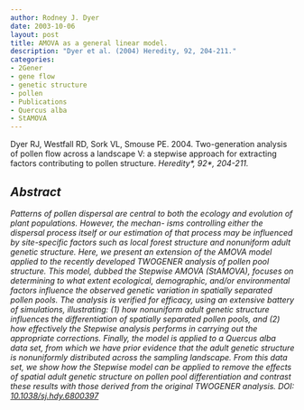 ```yaml
---
author: Rodney J. Dyer
date: 2003-10-06
layout: post
title: AMOVA as a general linear model.
description: "Dyer et al. (2004) Heredity, 92, 204-211."
categories: 
- 2Gener
- gene flow
- genetic structure
- pollen
- Publications
- Quercus alba
- StAMOVA
---
```

Dyer RJ, Westfall RD, Sork VL, Smouse PE. 2004. Two-generation analysis of pollen flow across a landscape V: a stepwise approach for extracting factors contributing to pollen structure. <i>Heredity*, <i>*92**, 204-211.
## Abstract 
Patterns of pollen dispersal are central to both the ecology and evolution of plant populations. However, the mechan- isms controlling either the dispersal process itself or our estimation of that process may be influenced by site-specific factors such as local forest structure and nonuniform adult genetic structure. Here, we present an extension of the AMOVA model applied to the recently developed TWOGENER analysis of pollen pool structure. This model, dubbed the Stepwise AMOVA (StAMOVA), focuses on determining to what extent ecological, demographic, and/or environmental factors influence the observed genetic variation in spatially separated pollen pools. The analysis is verified for efficacy, using an extensive battery of simulations, illustrating: (1) how nonuniform adult genetic structure influences the differentiation of spatially separated pollen pools, and (2) how effectively the Stepwise analysis performs in carrying out the appropriate corrections. Finally, the model is applied to a <i>Quercus alba</i> data set, from which we have prior evidence that the adult genetic structure is nonuniformly distributed across the sampling landscape. From this data set, we show how the Stepwise model can be applied to remove the effects of spatial adult genetic structure on pollen pool differentiation and contrast these results with those derived from the original TWOGENER analysis.
DOI: 
[10.1038/sj.hdy.6800397](https://drive.google.com/open?id=0B0T81CzLjtfPUmpyWWQ3QlR5WGM&authuser=0)
